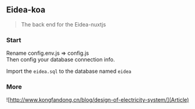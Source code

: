 ## Eidea-koa

> The back end for the Eidea-nuxtjs

### Start

Rename config.env.js => config.js  
Then config your database connection info.

Import the `eidea.sql` to the database named `eidea`

### More

![http://www.kongfandong.cn/blog/design-of-electricity-system/](Article)


